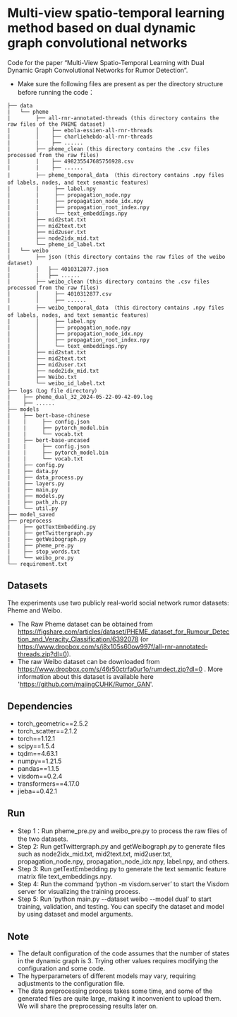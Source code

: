 # Multi-view spatio-temporal learning method based on dual dynamic graph convolutional networks
Code for the paper “Multi-View Spatio-Temporal Learning with Dual Dynamic Graph Convolutional Networks for Rumor Detection”.

* Make sure the following files are present as per the directory structure before running the code：
```
├── data
|   └── pheme
|        ├── all-rnr-annotated-threads (this directory contains the raw files of the PHEME dataset)
|        │    ├── ebola-essien-all-rnr-threads
|        │    ├── charliehebdo-all-rnr-threads
|        |    ├── ......
|        ├── pheme_clean (this directory contains the .csv files processed from the raw files)
|        |    ├── 498235547685756928.csv
|        |    ├── ......
|        ├── pheme_temporal_data （this directory contains .npy files of labels, nodes, and text semantic features）
|        |     ├── label.npy
|        |     ├── propagation_node.npy
|        |     ├── propagation_node_idx.npy
|        |     ├── propagation_root_index.npy
|        |     └── text_embeddings.npy
|        ├── mid2stat.txt
|        ├── mid2text.txt
|        ├── mid2user.txt
|        ├── node2idx_mid.txt
|        └── pheme_id_label.txt
|   └── weibo
|        ├── json (this directory contains the raw files of the weibo dataset)
|        │   ├── 4010312877.json
|        |   ├── ......
|        ├── weibo_clean (this directory contains the .csv files processed from the raw files)
|        │     ├── 4010312877.csv
|        │     ├── ......
|        ├── weibo_temporal_data （this directory contains .npy files of labels, nodes, and text semantic features）
|        │     ├── label.npy
|        │     ├── propagation_node.npy
|        │     ├── propagation_node_idx.npy
|        │     ├── propagation_root_index.npy
|        │     └── text_embeddings.npy
|        ├── mid2stat.txt
|        ├── mid2text.txt
|        ├── mid2user.txt
|        ├── node2idx_mid.txt
|        ├── Weibo.txt
|        └── weibo_id_label.txt
├── logs（Log file directory）
|    ├── pheme_dual_32_2024-05-22-09-42-09.log
|    ├── ......
├── models
|    ├── bert-base-chinese
|    |     ├── config.json
|    |     ├── pytorch_model.bin
|    |     └── vocab.txt
|    ├── bert-base-uncased
|    |     ├── config.json
|    |     ├── pytorch_model.bin
|    |     └── vocab.txt
|    ├── config.py
|    ├── data.py
|    ├── data_process.py
|    ├── layers.py
|    ├── main.py
|    ├── models.py
|    ├── path_zh.py
|    └── util.py   
├── model_saved
├── preprocess
|    ├── getTextEmbedding.py
|    ├── getTwittergraph.py
|    ├── getWeibograph.py
|    ├── pheme_pre.py
|    ├── stop_words.txt
|    └── weibo_pre.py
└── requirement.txt
```
## Datasets
The experiments use two publicly real-world social network rumor datasets: Pheme and Weibo.
* The Raw Pheme dataset can be obtained from https://figshare.com/articles/dataset/PHEME_dataset_for_Rumour_Detection_and_Veracity_Classification/6392078 (or https://www.dropbox.com/s/j8x105s60ow997f/all-rnr-annotated-threads.zip?dl=0).
* The raw Weibo dataset can be downloaded from https://www.dropbox.com/s/46r50ctrfa0ur1o/rumdect.zip?dl=0 .  More information about this dataset is available here 'https://github.com/majingCUHK/Rumor_GAN'.
## Dependencies
* torch_geometric==2.5.2
* torch_scatter==2.1.2
* torch==1.12.1
* scipy==1.5.4
* tqdm==4.63.1
* numpy==1.21.5
* pandas==1.1.5
* visdom==0.2.4
* transformers==4.17.0
* jieba==0.42.1

## Run
* Step 1：Run pheme_pre.py and weibo_pre.py to process the raw files of the two datasets.
* Step 2: Run getTwittergraph.py and getWeibograph.py to generate files such as node2idx_mid.txt, mid2text.txt, mid2user.txt, propagation_node.npy, propagation_node_idx.npy, label.npy, and others.
* Step 3: Run getTextEmbedding.py to generate the text semantic feature matrix file text_embeddings.npy.
* Step 4: Run the command ‘python -m visdom.server’ to start the Visdom server for visualizing the training process.
* Step 5: Run ‘python main.py --dataset weibo --model dual’ to start training, validation, and testing. You can specify the dataset and model by using dataset and model arguments.

## Note
* The default configuration of the code assumes that the number of states in the dynamic graph is 3. Trying other values requires modifying the configuration and some code.
* The hyperparameters of different models may vary, requiring adjustments to the configuration file.
* The data preprocessing process takes some time, and some of the generated files are quite large, making it inconvenient to upload them. We will share the preprocessing results later on.










